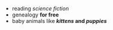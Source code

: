  - reading *science fiction*
 - genealogy **for free**
 - baby animals like __*kittens* and *puppies*__
